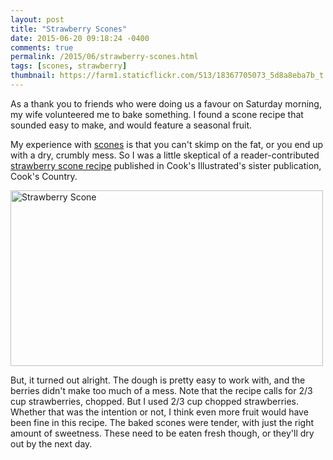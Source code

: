 ```yaml
---
layout: post
title: "Strawberry Scones"
date: 2015-06-20 09:18:24 -0400
comments: true
permalink: /2015/06/strawberry-scones.html
tags: [scones, strawberry]
thumbnail: https://farm1.staticflickr.com/513/18367705073_5d8a8eba7b_t.jpg
---
```


As a thank you to friends who were doing us a favour on Saturday
morning, my wife volunteered me to bake something. I found a 
scone recipe that sounded easy to make, and would feature a seasonal
fruit.

My experience with [scones](/tag/scones/) is that you can't skimp on the
fat, or you end up with a dry, crumbly mess. So I was a little skeptical
of a reader-contributed
[strawberry scone recipe](http://www.creativehomemaking.com/cooking/strawberry-scone-recipe.shtml)
published in Cook's Illustrated's sister publication, Cook's Country.

<a href="https://www.flickr.com/photos/gnuf/18367705073"
title="Strawberry Scone by Eric Fung, on Flickr"><img
src="https://c1.staticflickr.com/1/513/18367705073_5d8a8eba7b.jpg"
width="500" height="281" alt="Strawberry Scone"></a>

But, it turned out alright. The dough is pretty easy to work with, and
the berries didn't make too much of a mess. Note that the recipe calls
for 2/3 cup strawberries, chopped. But I used 2/3 cup chopped
strawberries. Whether that was the intention or not, I think even more
fruit would have been fine in this recipe. The baked scones were
tender, with just the right amount of sweetness. These need to be eaten
fresh though, or they'll dry out by the next day.
